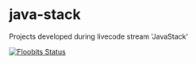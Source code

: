 # java-stack
Projects developed during livecode stream 'JavaStack'

[![Floobits Status](https://floobits.com/OrelGenya/java-stack.svg)](https://floobits.com/OrelGenya/java-stack/redirect)
